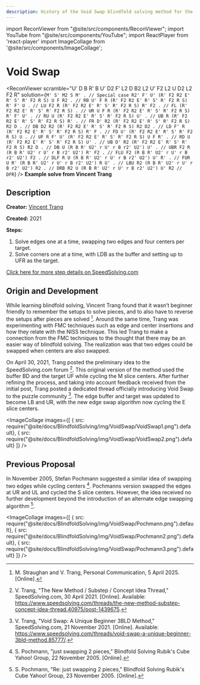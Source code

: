 ```yaml
---
description: History of the Void Swap blindfold solving method for the Rubik's Cube.
---
```


import ReconViewer from "@site/src/components/ReconViewer";
import YouTube from "@site/src/components/YouTube";
import ReactPlayer from 'react-player'
import ImageCollage from '@site/src/components/ImageCollage';

# Void Swap

<ReconViewer
scramble="U' D B R' B U' D2 F' L2 D B2 L2 U' F2 L2 U D2 L2 F2 R"
solution={`M' S' M2 S M' . // Special case
R2' F' U' (R' F2 R2 E' R' S' R' F2 R S) U F R2 . // RB
U' F R (R' F2 R2 E' R' S' R' F2 R S) R' F' U . // LU
F2 R (R' F2 R2 E' R' S' R' F2 R S) R' F2 . // FL
(R' F2 R2 E' R' S' R' F2 R S) . // UR
U F R (R' F2 R2 E' R' S' R' F2 R S) R' F' U' . // RU
U (R' F2 R2 E' R' S' R' F2 R S) U' . // UB
R (R' F2 R2 E' R' S' R' F2 R S) R' . // FR
D' R2 (R' F2 R2 E' R' S' R' F2 R S) R2 D . // DB
D2 R2 (R' F2 R2 E' R' S' R' F2 R S) R2 D2 . // LD
F' R (R' F2 R2 E' R' S' R' F2 R S) R' F . // FD
U' (R' F2 R2 E' R' S' R' F2 R S) U . // UF
R F' U' (R' F2 R2 E' R' S' R' F2 R S) U F R' . // RD
U (R' F2 R2 E' R' S' R' F2 R S) U' . // UB
D' R2 (R' F2 R2 E' R' S' R' F2 R S) R2 D . // DB
U (R B R' U2' r U' r B r2' U2') U' . // UBR
F2 R (R B R' U2' r U' r B r2' U2') R' F2 . // FLU
F2 (R B R' U2' r U' r B r2' U2') F2 . // DLF
R U (R B R' U2' r U' r B r2' U2') U' R' . // FUR
U R' (R B R' U2' r U' r B r2' U2') R U' . // LBU
R2 (R B R' U2' r U' r B r2' U2') R2 . // DRB
R2 U (R B R' U2' r U' r B r2' U2') U' R2 // DFR`}
/>
**Example solve from Vincent Trang**

## Description

**Creator:** [Vincent Trang](CubingContributors/MethodDevelopers.md#trang-vincent-trangium)

**Created:** 2021

**Steps:**

1. Solve edges one at a time, swapping two edges and four centers per target.
2. Solve corners one at a time, with LDB as the buffer and setting up to UFR as the target.

[Click here for more step details on SpeedSolving.com](https://www.speedsolving.com/threads/void-swap-a-unique-beginner-3bld-method.85777/)

## Origin and Development

While learning blindfold solving, Vincent Trang found that it wasn’t beginner friendly to remember the setups to solve pieces, and to also have to reverse the setups after pieces are solved [^straughan-trang-2025]. Around the same time, Trang was experimenting with FMC techniques such as edge and center insertions and how they relate with the NISS technique. This led Trang to make a connection from the FMC techniques to the thought that there may be an easier way of blindfold solving. The realization was that two edges could be swapped when centers are also swapped.

On April 30, 2021, Trang posted the preliminary idea to the SpeedSolving.com forum [^trang-2021-1]. This original version of the method used the buffer BD and the target UF while cycling the M slice centers. After further refining the process, and taking into account feedback received from the initial post, Trang posted a dedicated thread officially introducing Void Swap to the puzzle community [^trang-2021-2]. The edge buffer and target was updated to become LB and UR, with the new edge swap algorithm now cycling the E slice centers.

<ImageCollage
images={[
{ src: require("@site/docs/BlindfoldSolving/img/VoidSwap/VoidSwap1.png").default},
{ src: require("@site/docs/BlindfoldSolving/img/VoidSwap/VoidSwap2.png").default}
]}
/>

## Previous Proposal

In November 2005, Stefan Pochmann suggested a similar idea of swapping two edges while cycling centers [^pochmann-2005-1]. Pochmanns version swapped the edges at UR and UL and cycled the S slice centers. However, the idea received no further development beyond the introduction of an alternate edge swapping algorithm [^pochmann-2005-2].

<ImageCollage
images={[
{ src: require("@site/docs/BlindfoldSolving/img/VoidSwap/Pochmann.png").default},
{ src: require("@site/docs/BlindfoldSolving/img/VoidSwap/Pochmann2.png").default},
{ src: require("@site/docs/BlindfoldSolving/img/VoidSwap/Pochmann3.png").default}
]}
/>

[^straughan-trang-2025]: M. Straughan and V. Trang, Personal Communication, 5 April 2025. [Online].
[^trang-2021-1]: V. Trang, "The New Method / Substep / Concept Idea Thread," SpeedSolving.com, 30 April 2021. [Online]. Available: https://www.speedsolving.com/threads/the-new-method-substep-concept-idea-thread.40975/post-1439675.
[^trang-2021-2]: V. Trang, "Void Swap: A Unique Beginner 3BLD Method," SpeedSolving.com, 21 November 2021. [Online]. Available: https://www.speedsolving.com/threads/void-swap-a-unique-beginner-3bld-method.85777/.
[^pochmann-2005-1]: S. Pochmann, "just swapping 2 pieces," Blindfold Solving Rubik's Cube Yahoo! Group, 22 November 2005. [Online].
[^pochmann-2005-2]: S. Pochmann, "Re: just swapping 2 pieces," Blindfold Solving Rubik's Cube Yahoo! Group, 23 November 2005. [Online].